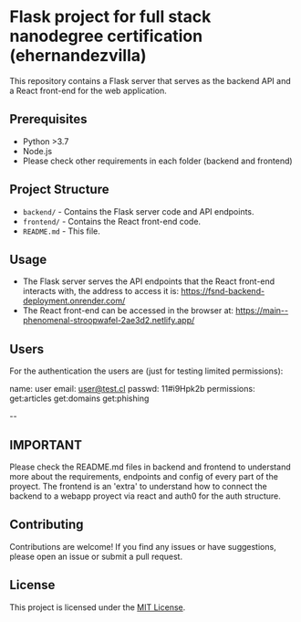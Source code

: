 # Flask project for full stack nanodegree certification (ehernandezvilla)

This repository contains a Flask server that serves as the backend API and a React front-end for the web application.

## Prerequisites

- Python >3.7
- Node.js
- Please check other requirements in each folder (backend and frontend)

## Project Structure

- `backend/` - Contains the Flask server code and API endpoints.
- `frontend/` - Contains the React front-end code.
- `README.md` - This file.
## Usage

- The Flask server serves the API endpoints that the React front-end interacts with, the address to access it is: https://fsnd-backend-deployment.onrender.com/
- The React front-end can be accessed in the browser at: https://main--phenomenal-stroopwafel-2ae3d2.netlify.app/

## Users

For the authentication the users are (just for testing limited permissions):

name: user
email: user@test.cl
passwd: 11#i9Hpk2b
permissions:
get:articles
get:domains
get:phishing

--

## IMPORTANT

Please check the README.md files in backend and frontend to understand more about the requirements, endpoints and config of every part of the proyect. The frontend is an 'extra' to understand how to connect the backend to a webapp proyect via react and auth0 for the auth structure. 

## Contributing

Contributions are welcome! If you find any issues or have suggestions, please open an issue or submit a pull request.

## License

This project is licensed under the [MIT License](LICENSE).